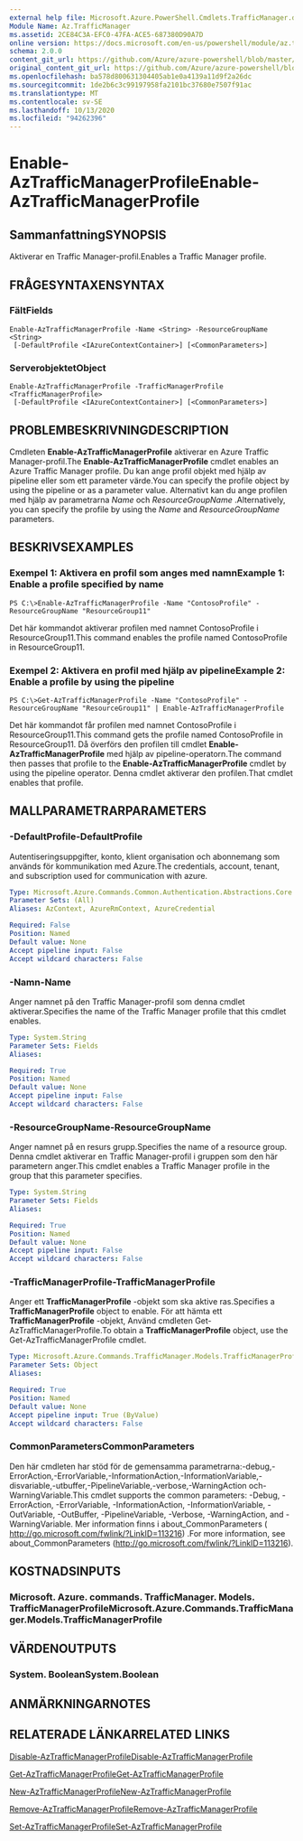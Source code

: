 ```yaml
---
external help file: Microsoft.Azure.PowerShell.Cmdlets.TrafficManager.dll-Help.xml
Module Name: Az.TrafficManager
ms.assetid: 2CE84C3A-EFC0-47FA-ACE5-687380D90A7D
online version: https://docs.microsoft.com/en-us/powershell/module/az.trafficmanager/enable-aztrafficmanagerprofile
schema: 2.0.0
content_git_url: https://github.com/Azure/azure-powershell/blob/master/src/TrafficManager/TrafficManager/help/Enable-AzTrafficManagerProfile.md
original_content_git_url: https://github.com/Azure/azure-powershell/blob/master/src/TrafficManager/TrafficManager/help/Enable-AzTrafficManagerProfile.md
ms.openlocfilehash: ba578d800631304405ab1e0a4139a11d9f2a26dc
ms.sourcegitcommit: 1de2b6c3c99197958fa2101bc37680e7507f91ac
ms.translationtype: MT
ms.contentlocale: sv-SE
ms.lasthandoff: 10/13/2020
ms.locfileid: "94262396"
---
```

# <span data-ttu-id="358f0-101">Enable-AzTrafficManagerProfile</span><span class="sxs-lookup"><span data-stu-id="358f0-101">Enable-AzTrafficManagerProfile</span></span>

## <span data-ttu-id="358f0-102">Sammanfattning</span><span class="sxs-lookup"><span data-stu-id="358f0-102">SYNOPSIS</span></span>
<span data-ttu-id="358f0-103">Aktiverar en Traffic Manager-profil.</span><span class="sxs-lookup"><span data-stu-id="358f0-103">Enables a Traffic Manager profile.</span></span>

## <span data-ttu-id="358f0-104">FRÅGESYNTAXEN</span><span class="sxs-lookup"><span data-stu-id="358f0-104">SYNTAX</span></span>

### <span data-ttu-id="358f0-105">Fält</span><span class="sxs-lookup"><span data-stu-id="358f0-105">Fields</span></span>
```
Enable-AzTrafficManagerProfile -Name <String> -ResourceGroupName <String>
 [-DefaultProfile <IAzureContextContainer>] [<CommonParameters>]
```

### <span data-ttu-id="358f0-106">Serverobjektet</span><span class="sxs-lookup"><span data-stu-id="358f0-106">Object</span></span>
```
Enable-AzTrafficManagerProfile -TrafficManagerProfile <TrafficManagerProfile>
 [-DefaultProfile <IAzureContextContainer>] [<CommonParameters>]
```

## <span data-ttu-id="358f0-107">PROBLEMBESKRIVNING</span><span class="sxs-lookup"><span data-stu-id="358f0-107">DESCRIPTION</span></span>
<span data-ttu-id="358f0-108">Cmdleten **Enable-AzTrafficManagerProfile** aktiverar en Azure Traffic Manager-profil.</span><span class="sxs-lookup"><span data-stu-id="358f0-108">The **Enable-AzTrafficManagerProfile** cmdlet enables an Azure Traffic Manager profile.</span></span>
<span data-ttu-id="358f0-109">Du kan ange profil objekt med hjälp av pipeline eller som ett parameter värde.</span><span class="sxs-lookup"><span data-stu-id="358f0-109">You can specify the profile object by using the pipeline or as a parameter value.</span></span>
<span data-ttu-id="358f0-110">Alternativt kan du ange profilen med hjälp av parametrarna *Name* och *ResourceGroupName* .</span><span class="sxs-lookup"><span data-stu-id="358f0-110">Alternatively, you can specify the profile by using the *Name* and *ResourceGroupName* parameters.</span></span>

## <span data-ttu-id="358f0-111">BESKRIVS</span><span class="sxs-lookup"><span data-stu-id="358f0-111">EXAMPLES</span></span>

### <span data-ttu-id="358f0-112">Exempel 1: Aktivera en profil som anges med namn</span><span class="sxs-lookup"><span data-stu-id="358f0-112">Example 1: Enable a profile specified by name</span></span>
```
PS C:\>Enable-AzTrafficManagerProfile -Name "ContosoProfile" -ResourceGroupName "ResourceGroup11"
```

<span data-ttu-id="358f0-113">Det här kommandot aktiverar profilen med namnet ContosoProfile i ResourceGroup11.</span><span class="sxs-lookup"><span data-stu-id="358f0-113">This command enables the profile named ContosoProfile in ResourceGroup11.</span></span>

### <span data-ttu-id="358f0-114">Exempel 2: Aktivera en profil med hjälp av pipeline</span><span class="sxs-lookup"><span data-stu-id="358f0-114">Example 2: Enable a profile by using the pipeline</span></span>
```
PS C:\>Get-AzTrafficManagerProfile -Name "ContosoProfile" -ResourceGroupName "ResourceGroup11" | Enable-AzTrafficManagerProfile
```

<span data-ttu-id="358f0-115">Det här kommandot får profilen med namnet ContosoProfile i ResourceGroup11.</span><span class="sxs-lookup"><span data-stu-id="358f0-115">This command gets the profile named ContosoProfile in ResourceGroup11.</span></span>
<span data-ttu-id="358f0-116">Då överförs den profilen till cmdlet **Enable-AzTrafficManagerProfile** med hjälp av pipeline-operatorn.</span><span class="sxs-lookup"><span data-stu-id="358f0-116">The command then passes that profile to the **Enable-AzTrafficManagerProfile** cmdlet by using the pipeline operator.</span></span>
<span data-ttu-id="358f0-117">Denna cmdlet aktiverar den profilen.</span><span class="sxs-lookup"><span data-stu-id="358f0-117">That cmdlet enables that profile.</span></span>

## <span data-ttu-id="358f0-118">MALLPARAMETRAR</span><span class="sxs-lookup"><span data-stu-id="358f0-118">PARAMETERS</span></span>

### <span data-ttu-id="358f0-119">-DefaultProfile</span><span class="sxs-lookup"><span data-stu-id="358f0-119">-DefaultProfile</span></span>
<span data-ttu-id="358f0-120">Autentiseringsuppgifter, konto, klient organisation och abonnemang som används för kommunikation med Azure.</span><span class="sxs-lookup"><span data-stu-id="358f0-120">The credentials, account, tenant, and subscription used for communication with azure.</span></span>

```yaml
Type: Microsoft.Azure.Commands.Common.Authentication.Abstractions.Core.IAzureContextContainer
Parameter Sets: (All)
Aliases: AzContext, AzureRmContext, AzureCredential

Required: False
Position: Named
Default value: None
Accept pipeline input: False
Accept wildcard characters: False
```

### <span data-ttu-id="358f0-121">-Namn</span><span class="sxs-lookup"><span data-stu-id="358f0-121">-Name</span></span>
<span data-ttu-id="358f0-122">Anger namnet på den Traffic Manager-profil som denna cmdlet aktiverar.</span><span class="sxs-lookup"><span data-stu-id="358f0-122">Specifies the name of the Traffic Manager profile that this cmdlet enables.</span></span>

```yaml
Type: System.String
Parameter Sets: Fields
Aliases:

Required: True
Position: Named
Default value: None
Accept pipeline input: False
Accept wildcard characters: False
```

### <span data-ttu-id="358f0-123">-ResourceGroupName</span><span class="sxs-lookup"><span data-stu-id="358f0-123">-ResourceGroupName</span></span>
<span data-ttu-id="358f0-124">Anger namnet på en resurs grupp.</span><span class="sxs-lookup"><span data-stu-id="358f0-124">Specifies the name of a resource group.</span></span>
<span data-ttu-id="358f0-125">Denna cmdlet aktiverar en Traffic Manager-profil i gruppen som den här parametern anger.</span><span class="sxs-lookup"><span data-stu-id="358f0-125">This cmdlet enables a Traffic Manager profile in the group that this parameter specifies.</span></span>

```yaml
Type: System.String
Parameter Sets: Fields
Aliases:

Required: True
Position: Named
Default value: None
Accept pipeline input: False
Accept wildcard characters: False
```

### <span data-ttu-id="358f0-126">-TrafficManagerProfile</span><span class="sxs-lookup"><span data-stu-id="358f0-126">-TrafficManagerProfile</span></span>
<span data-ttu-id="358f0-127">Anger ett **TrafficManagerProfile** -objekt som ska aktive ras.</span><span class="sxs-lookup"><span data-stu-id="358f0-127">Specifies a **TrafficManagerProfile** object to enable.</span></span>
<span data-ttu-id="358f0-128">För att hämta ett **TrafficManagerProfile** -objekt, Använd cmdleten Get-AzTrafficManagerProfile.</span><span class="sxs-lookup"><span data-stu-id="358f0-128">To obtain a **TrafficManagerProfile** object, use the Get-AzTrafficManagerProfile cmdlet.</span></span>

```yaml
Type: Microsoft.Azure.Commands.TrafficManager.Models.TrafficManagerProfile
Parameter Sets: Object
Aliases:

Required: True
Position: Named
Default value: None
Accept pipeline input: True (ByValue)
Accept wildcard characters: False
```

### <span data-ttu-id="358f0-129">CommonParameters</span><span class="sxs-lookup"><span data-stu-id="358f0-129">CommonParameters</span></span>
<span data-ttu-id="358f0-130">Den här cmdleten har stöd för de gemensamma parametrarna:-debug,-ErrorAction,-ErrorVariable,-InformationAction,-InformationVariable,-disvariable,-utbuffer,-PipelineVariable,-verbose,-WarningAction och-WarningVariable.</span><span class="sxs-lookup"><span data-stu-id="358f0-130">This cmdlet supports the common parameters: -Debug, -ErrorAction, -ErrorVariable, -InformationAction, -InformationVariable, -OutVariable, -OutBuffer, -PipelineVariable, -Verbose, -WarningAction, and -WarningVariable.</span></span> <span data-ttu-id="358f0-131">Mer information finns i about_CommonParameters ( http://go.microsoft.com/fwlink/?LinkID=113216) .</span><span class="sxs-lookup"><span data-stu-id="358f0-131">For more information, see about_CommonParameters (http://go.microsoft.com/fwlink/?LinkID=113216).</span></span>

## <span data-ttu-id="358f0-132">KOSTNADS</span><span class="sxs-lookup"><span data-stu-id="358f0-132">INPUTS</span></span>

### <span data-ttu-id="358f0-133">Microsoft. Azure. commands. TrafficManager. Models. TrafficManagerProfile</span><span class="sxs-lookup"><span data-stu-id="358f0-133">Microsoft.Azure.Commands.TrafficManager.Models.TrafficManagerProfile</span></span>

## <span data-ttu-id="358f0-134">VÄRDEN</span><span class="sxs-lookup"><span data-stu-id="358f0-134">OUTPUTS</span></span>

### <span data-ttu-id="358f0-135">System. Boolean</span><span class="sxs-lookup"><span data-stu-id="358f0-135">System.Boolean</span></span>

## <span data-ttu-id="358f0-136">ANMÄRKNINGAR</span><span class="sxs-lookup"><span data-stu-id="358f0-136">NOTES</span></span>

## <span data-ttu-id="358f0-137">RELATERADE LÄNKAR</span><span class="sxs-lookup"><span data-stu-id="358f0-137">RELATED LINKS</span></span>

[<span data-ttu-id="358f0-138">Disable-AzTrafficManagerProfile</span><span class="sxs-lookup"><span data-stu-id="358f0-138">Disable-AzTrafficManagerProfile</span></span>](./Disable-AzTrafficManagerProfile.md)

[<span data-ttu-id="358f0-139">Get-AzTrafficManagerProfile</span><span class="sxs-lookup"><span data-stu-id="358f0-139">Get-AzTrafficManagerProfile</span></span>](./Get-AzTrafficManagerProfile.md)

[<span data-ttu-id="358f0-140">New-AzTrafficManagerProfile</span><span class="sxs-lookup"><span data-stu-id="358f0-140">New-AzTrafficManagerProfile</span></span>](./New-AzTrafficManagerProfile.md)

[<span data-ttu-id="358f0-141">Remove-AzTrafficManagerProfile</span><span class="sxs-lookup"><span data-stu-id="358f0-141">Remove-AzTrafficManagerProfile</span></span>](./Remove-AzTrafficManagerProfile.md)

[<span data-ttu-id="358f0-142">Set-AzTrafficManagerProfile</span><span class="sxs-lookup"><span data-stu-id="358f0-142">Set-AzTrafficManagerProfile</span></span>](./Set-AzTrafficManagerProfile.md)


